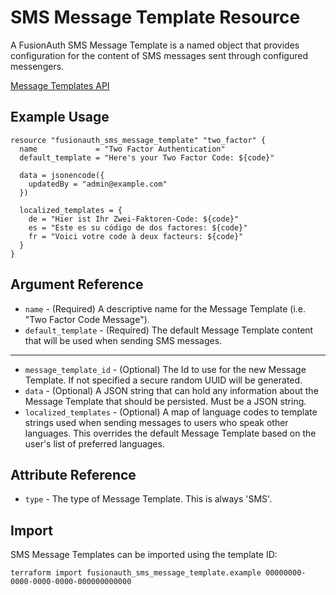 # SMS Message Template Resource

A FusionAuth SMS Message Template is a named object that provides configuration for the content of SMS messages sent through configured messengers.

[Message Templates API](https://fusionauth.io/docs/v1/tech/apis/message-templates/)

## Example Usage

```hcl
resource "fusionauth_sms_message_template" "two_factor" {
  name             = "Two Factor Authentication"
  default_template = "Here's your Two Factor Code: ${code}"

  data = jsonencode({
    updatedBy = "admin@example.com"
  })

  localized_templates = {
    de = "Hier ist Ihr Zwei-Faktoren-Code: ${code}"
    es = "Este es su código de dos factores: ${code}"
    fr = "Voici votre code à deux facteurs: ${code}"
  }
}
```

## Argument Reference

* `name` - (Required) A descriptive name for the Message Template (i.e. "Two Factor Code Message").
* `default_template` - (Required) The default Message Template content that will be used when sending SMS messages.

---

* `message_template_id` - (Optional) The Id to use for the new Message Template. If not specified a secure random UUID will be generated.
* `data` - (Optional) A JSON string that can hold any information about the Message Template that should be persisted. Must be a JSON string.
* `localized_templates` - (Optional) A map of language codes to template strings used when sending messages to users who speak other languages. This overrides the default Message Template based on the user's list of preferred languages.

## Attribute Reference

* `type` - The type of Message Template. This is always 'SMS'.

## Import

SMS Message Templates can be imported using the template ID:

```shell
terraform import fusionauth_sms_message_template.example 00000000-0000-0000-0000-000000000000
